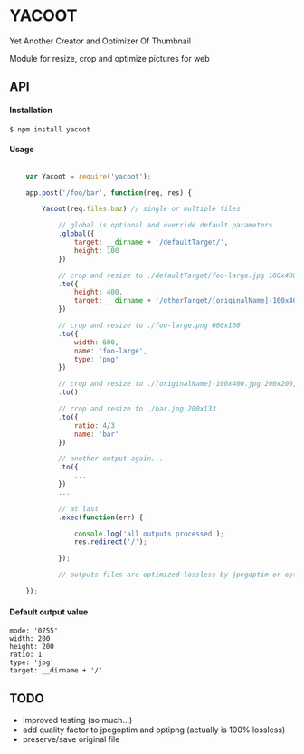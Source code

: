 # YACOOT

Yet Another Creator and Optimizer Of Thumbnail

Module for resize, crop and optimize pictures for web

## API

#### Installation

`$ npm install yacoot`

#### Usage

```js

    var Yacoot = require('yacoot');

    app.post('/foo/bar', function(req, res) {

        Yacoot(req.files.baz) // single or multiple files

            // global is optional and override default parameters
            .global({
                target: __dirname + '/defaultTarget/',
                height: 100
            })

            // crop and resize to ./defaultTarget/foo-large.jpg 100x400
            .to({
                height: 400,
                target: __dirname + '/otherTarget/[originalName]-100x400.jpg'
            })

            // crop and resize to ./foo-large.png 600x100
            .to({
                width: 600,
                name: 'foo-large',
                type: 'png'
            })

            // crop and resize to ./[originalName]-100x400.jpg 200x200, it's default size.
            .to()

            // crop and resize to ./bar.jpg 200x133
            .to({
                ratio: 4/3
                name: 'bar'
            })

            // another output again...
            .to({
                ...
            })
            ...

            // at last
            .exec(function(err) {

                console.log('all outputs processed');
                res.redirect('/');

            });

            // outputs files are optimized lossless by jpegoptim or optipng

    });

```

#### Default output value
    mode: '0755'
    width: 200
    height: 200
    ratio: 1
    type: 'jpg'
    target: __dirname + '/'

## TODO
* improved testing (so much...)
* add quality factor to jpegoptim and optipng (actually is 100% lossless)
* preserve/save original file